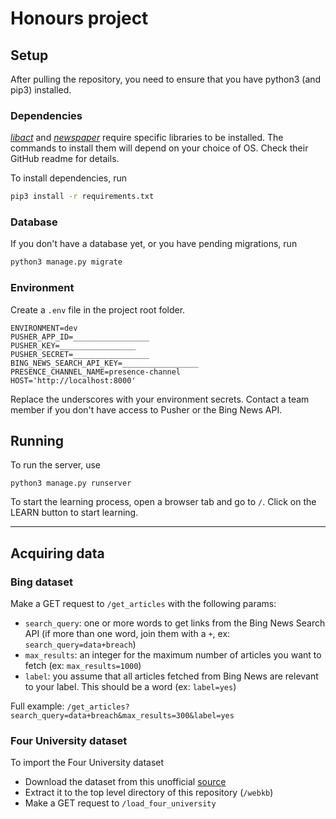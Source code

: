 # Honours project

## Setup
After pulling the repository, you need to ensure that you have python3 (and pip3) installed.

### Dependencies
[*libact*](https://github.com/ntucllab/libact#basic-dependencies) and [*newspaper*](https://github.com/codelucas/newspaper/#get-it-now) require specific libraries to be installed. The commands to install them will depend on your choice of OS. Check their GitHub readme for details.

  To install dependencies, run
  ```bash
  pip3 install -r requirements.txt
  ```

### Database
If you don't have a database yet, or you have pending migrations, run
```bash
python3 manage.py migrate
```

### Environment
Create a `.env` file in the project root folder.
```.env
ENVIRONMENT=dev
PUSHER_APP_ID=_________________
PUSHER_KEY=_________________
PUSHER_SECRET=_________________
BING_NEWS_SEARCH_API_KEY=_________________
PRESENCE_CHANNEL_NAME=presence-channel
HOST='http://localhost:8000'
```
Replace the underscores with your environment secrets. Contact a team member if you don't have access to Pusher or the Bing News API.

## Running
To run the server, use
```
python3 manage.py runserver
```

To start the learning process, open a browser tab and go to `/`. Click on the LEARN button to start learning.

---

## Acquiring data
### Bing dataset
Make a GET request to `/get_articles` with the following params:
- `search_query`: one or more words to get links from the Bing News Search API (if more than one word, join them with a `+`, ex: `search_query=data+breach`)
- `max_results`: an integer for the maximum number of articles you want to fetch (ex: `max_results=1000`)
- `label`: you assume that all articles fetched from Bing News are relevant to your label. This should be a word (ex: `label=yes`)

Full example: `/get_articles?search_query=data+breach&max_results=300&label=yes`

### Four University dataset
To import the Four University dataset
- Download the dataset from this unofficial [source](https://raw.githubusercontent.com/daniel-cloudspace/WekaPres/master/datasets/webkb-data.gtar.gz)
- Extract it to the top level directory of this repository (`/webkb`)
- Make a GET request to `/load_four_university`
